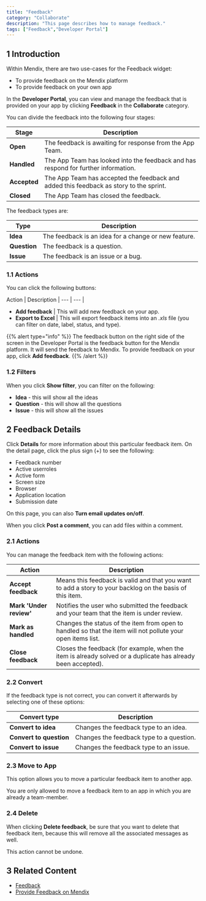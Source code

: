 ```yaml
---
title: "Feedback"
category: "Collaborate"
description: "This page describes how to manage feedback."
tags: ["Feedback","Developer Portal"]
---
```


## 1 Introduction

Within Mendix, there are two use-cases for the Feedback widget:

* To provide feedback on the Mendix platform
* To provide feedback on your own app

In the **Developer Portal**, you can view and manage the feedback that is provided on your app by clicking **Feedback** in the **Collaborate** category.

You can divide the feedback into the following four stages:

Stage | Description
| --- | --- |
**Open** | The feedback is awaiting for response from the App Team.
**Handled** | The App Team has looked into the feedback and has respond for further information.
**Accepted** | The App Team has accepted the feedback and added this feedback as story to the sprint.
**Closed** | The App Team has closed the feedback.

The feedback types are:

Type | Description
| --- | --- |
**Idea** | The feedback is an idea for a change or new feature.
**Question** | The feedback is a question.
**Issue** | The feedback is an issue or a bug.

### 1.1 Actions

You can click the following buttons:

 Action | Description
    | --- | --- |
* **Add feedback** | This will add new feedback on your app.
* **Export to Excel** | This will export feedback items into an *.xls* file (you can filter on date, label, status, and type).

{{% alert type="info" %}}
The feedback button on the right side of the screen in the Developer Portal is the feedback button for the Mendix platform. It will send the feedback to Mendix. To provide feedback on your app, click **Add feedback**.
{{% /alert %}}

### 1.2 Filters

When you click **Show filter**, you can filter on the following:

* **Idea** - this will show all the ideas
* **Question** - this will show all the questions
* **Issue** - this will show all the issues

## 2 Feedback Details

Click **Details** for more information about this particular feedback item. On the detail page, click the plus sign (+) to see the following:

* Feedback number
* Active userroles
* Active form
* Screen size
* Browser
* Application location
* Submission date

On this page, you can also **Turn email updates on/off**.

When you click **Post a comment**, you can add files within a comment. 

### 2.1 Actions

You can manage the feedback item with the following actions:

 Action | Description
 | --- | --- |
 **Accept feedback** | Means this feedback is valid and that you want to add a story to your backlog on the basis of this item.
 **Mark 'Under review'** | Notifies the user who submitted the feedback and your team that the item is under review.
 **Mark as handled** | Changes the status of the item from open to handled so that the item will not pollute your open items list.
 **Close feedback** | Closes the feedback (for example, when the item is already solved or a duplicate has already been accepted).

### 2.2 Convert

If the feedback type is not correct, you can convert it afterwards by selecting one of these options:

 Convert type | Description
 | --- | --- |
 **Convert to idea** | Changes the feedback type to an idea.
 **Convert to question** | Changes the feedback type to a question.
 **Convert to issue** | Changes the feedback type to an issue.

### 2.3 Move to App

This option allows you to move a particular feedback item to another app.

You are only allowed to move a feedback item to an app in which you are already a team-member.

### 2.4 Delete

When clicking **Delete feedback**, be sure that you want to delete that feedback item, because this will remove all the associated messages as well.

This action cannot be undone. 

## 3 Related Content

* [Feedback](/developerportal/collaborate/feedback)
* [Provide Feedback on Mendix](/developerportal/howto/feedback-mendix)
